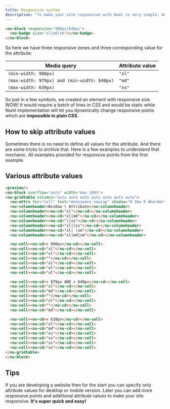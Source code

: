 ```yaml
---
title: Responsive system
description: "To make your site responsive with Numl is very simple. Any element has [responsive](../../reference/utilities/responsive.md) utility attribute that can be used to declare responsive points in its context. Every responsive point split a set of screen width values into two zones. So `N` responsive points will split that set into `N + 1` zones. Let's take a look at the example where we declare three values of the attribute for each responsive zone:"
---
```


```html
<nu-block responsive="980px|640px">
  <nu-badge size="xl|md|sm"></nu-badge>
</nu-block>
```

So here we have three responsive zones and three corresponding value for the attribute:

|Media query|Attribute value|
|----|----|
|`(min-width: 980px)`|`"xl"`|
|`(max-width: 979px) and (min-width: 640px)`|`"md"`|
|`(max-width: 639px)`|`"xs"`|

So just in a few symbols, we created an element with responsive size. WOW! It would require a batch of lines in CSS and would be static while Numl implementation will let you dynamically change responsive points which are **impossible in plain CSS**.

## How to skip attribute values

Sometimes there is no need to define all values for the attribute. And there are some tricks to archive that. Here is a few examples to understand that mechanic. All examples provided for responsive points from the first example.

## Various attribute values

```html
<preview/>
<nu-block overflow="auto" width="max 100%">
<nu-gridtable columns="auto auto auto auto auto auto auto">
  <nu-attrs for="cell" text="monospace nowrap" shadow="0 1bw 0 #border"></nu-attrs>
  <nu-columnheader>Window \ Attribute</nu-columnheader>
  <nu-columnheader><nu-cd>"xl"</nu-cd></nu-columnheader>
  <nu-columnheader><nu-cd>"xl|md"</nu-cd></nu-columnheader>
  <nu-columnheader><nu-cd>"||xs"</nu-cd></nu-columnheader>
  <nu-columnheader><nu-cd>"xl||xs"</nu-cd></nu-columnheader>
  <nu-columnheader><nu-cd>"xl| |sm"</nu-cd></nu-columnheader>
  <nu-columnheader><nu-cd>"xl|md|sm"</nu-cd></nu-columnheader>

  <nu-cell><nu-cd>> 980px</nu-cd></nu-cell>
  <nu-cell><nu-cd>"xl"</nu-cd></nu-cell>
  <nu-cell><nu-cd>"xl"</nu-cd></nu-cell>
  <nu-cell><nu-cd>""</nu-cd></nu-cell>
  <nu-cell><nu-cd>"xl"</nu-cd></nu-cell>
  <nu-cell><nu-cd>"xl"</nu-cd></nu-cell>
  <nu-cell><nu-cd>"xl"</nu-cd></nu-cell>

  <nu-cell><nu-cd>> 979px AND > 640px</nu-cd></nu-cell>
  <nu-cell><nu-cd>"xl"</nu-cd></nu-cell>
  <nu-cell><nu-cd>"md"</nu-cd></nu-cell>
  <nu-cell><nu-cd>""</nu-cd></nu-cell>
  <nu-cell><nu-cd>"xl"</nu-cd></nu-cell>
  <nu-cell><nu-cd>""</nu-cd></nu-cell>
  <nu-cell><nu-cd>"md"</nu-cd></nu-cell>

  <nu-cell><nu-cd>< 639px</nu-cd></nu-cell>
  <nu-cell><nu-cd>"xl"</nu-cd></nu-cell>
  <nu-cell><nu-cd>"md"</nu-cd></nu-cell>
  <nu-cell><nu-cd>"xs"</nu-cd></nu-cell>
  <nu-cell><nu-cd>"xs"</nu-cd></nu-cell>
  <nu-cell><nu-cd>"xs"</nu-cd></nu-cell>
  <nu-cell><nu-cd>"xs"</nu-cd></nu-cell>
</nu-gridtable>
</nu-block>
```

## Tips

If you are developing a website then for the start you can specify only attribute values for desktop or mobile version. Later you can add more responsive points and additional attribute values to make your site responsive. **It's super quick and easy!**

